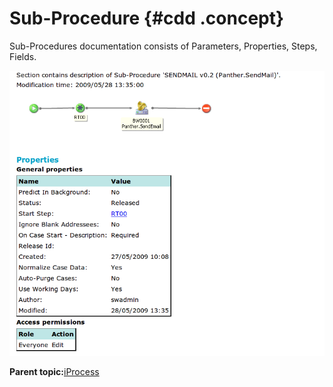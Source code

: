 # Sub-Procedure {#cdd .concept}

Sub-Procedures documentation consists of Parameters, Properties, Steps, Fields.

![Sub-Procedures](img/sub-Procedure.png "Sub-Procedures")

**Parent topic:**[iProcess](../../../core/documentation_modules/ip/ip.md)

